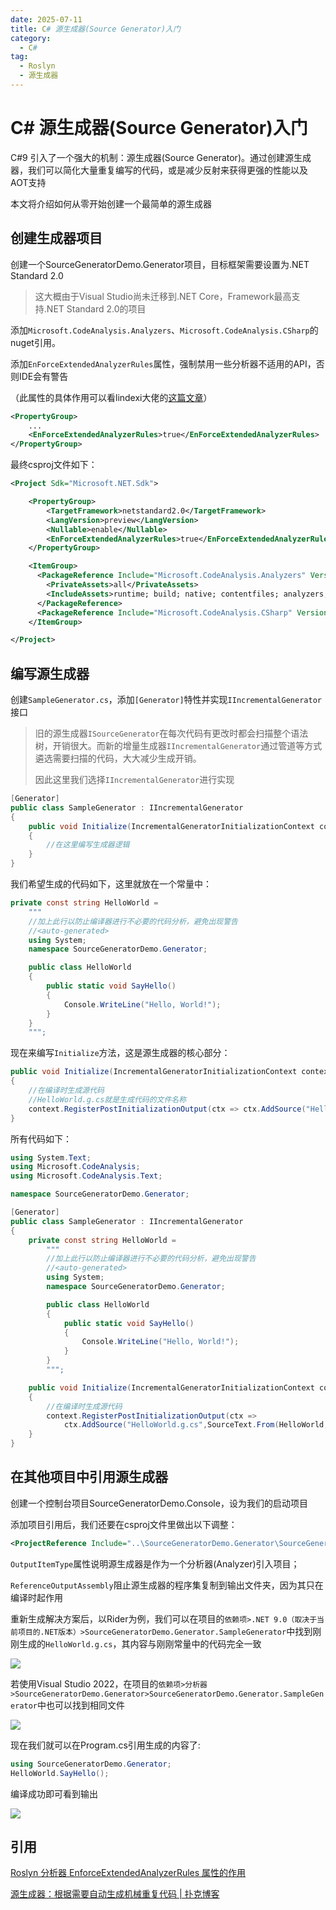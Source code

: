 ```yaml
---
date: 2025-07-11
title: C# 源生成器(Source Generator)入门
category:
  - C#
tag:
  - Roslyn
  - 源生成器
---
```


# C# 源生成器(Source Generator)入门

C#9 引入了一个强大的机制：源生成器(Source Generator)。通过创建源生成器，我们可以简化大量重复编写的代码，或是减少反射来获得更强的性能以及AOT支持

本文将介绍如何从零开始创建一个最简单的源生成器



## 创建生成器项目

创建一个SourceGeneratorDemo.Generator项目，目标框架需要设置为.NET Standard 2.0

> 这大概由于Visual Studio尚未迁移到.NET Core，Framework最高支持.NET Standard 2.0的项目

添加`Microsoft.CodeAnalysis.Analyzers`、`Microsoft.CodeAnalysis.CSharp`的nuget引用。

添加`EnForceExtendedAnalyzerRules`属性，强制禁用一些分析器不适用的API，否则IDE会有警告

（此属性的具体作用可以看lindexi大佬的[这篇文章](https://blog.lindexi.com/post/Roslyn-分析器-EnforceExtendedAnalyzerRules-属性的作用.html)）

```xml
<PropertyGroup>
	...
    <EnForceExtendedAnalyzerRules>true</EnForceExtendedAnalyzerRules>
</PropertyGroup>
```

最终csproj文件如下：

```xml
<Project Sdk="Microsoft.NET.Sdk">

    <PropertyGroup>
        <TargetFramework>netstandard2.0</TargetFramework>
        <LangVersion>preview</LangVersion>
        <Nullable>enable</Nullable>
        <EnForceExtendedAnalyzerRules>true</EnForceExtendedAnalyzerRules>
    </PropertyGroup>

    <ItemGroup>
      <PackageReference Include="Microsoft.CodeAnalysis.Analyzers" Version="4.14.0">
        <PrivateAssets>all</PrivateAssets>
        <IncludeAssets>runtime; build; native; contentfiles; analyzers; buildtransitive</IncludeAssets>
      </PackageReference>
      <PackageReference Include="Microsoft.CodeAnalysis.CSharp" Version="4.14.0" />
    </ItemGroup>

</Project>
```



## 编写源生成器

创建`SampleGenerator.cs`，添加`[Generator]`特性并实现`IIncrementalGenerator`接口

>旧的源生成器`ISourceGenerator`在每次代码有更改时都会扫描整个语法树，开销很大。而新的增量生成器`IIncrementalGenerator`通过管道等方式遴选需要扫描的代码，大大减少生成开销。
>
>因此这里我们选择`IIncrementalGenerator`进行实现

```csharp
[Generator]
public class SampleGenerator : IIncrementalGenerator
{
	public void Initialize(IncrementalGeneratorInitializationContext context)
    {
        //在这里编写生成器逻辑
    }
}
```

我们希望生成的代码如下，这里就放在一个常量中：

```csharp
private const string HelloWorld =
    """
    //加上此行以防止编译器进行不必要的代码分析，避免出现警告
    //<auto-generated>
    using System;
    namespace SourceGeneratorDemo.Generator;

    public class HelloWorld
    {
        public static void SayHello()
        {
            Console.WriteLine("Hello, World!");
        }
    }
    """;
```

现在来编写`Initialize`方法，这是源生成器的核心部分：

```csharp
public void Initialize(IncrementalGeneratorInitializationContext context)
{
    //在编译时生成源代码
    //HelloWorld.g.cs就是生成代码的文件名称
    context.RegisterPostInitializationOutput(ctx => ctx.AddSource("HelloWorld.g.cs",SourceText.From(HelloWorld, Encoding.UTF8)));
}
```

所有代码如下：

```csharp
using System.Text;
using Microsoft.CodeAnalysis;
using Microsoft.CodeAnalysis.Text;

namespace SourceGeneratorDemo.Generator;

[Generator]
public class SampleGenerator : IIncrementalGenerator
{
    private const string HelloWorld =
        """
        //加上此行以防止编译器进行不必要的代码分析，避免出现警告
        //<auto-generated>
        using System;
        namespace SourceGeneratorDemo.Generator;

        public class HelloWorld
        {
            public static void SayHello()
            {
                Console.WriteLine("Hello, World!");
            }
        }
        """;

    public void Initialize(IncrementalGeneratorInitializationContext context)
    {
        //在编译时生成源代码
        context.RegisterPostInitializationOutput(ctx => 
            ctx.AddSource("HelloWorld.g.cs",SourceText.From(HelloWorld, Encoding.UTF8)));
    }
}
```



## 在其他项目中引用源生成器

创建一个控制台项目SourceGeneratorDemo.Console，设为我们的启动项目

添加项目引用后，我们还要在csproj文件里做出以下调整：

```xml
<ProjectReference Include="..\SourceGeneratorDemo.Generator\SourceGeneratorDemo.Generator.csproj" OutputItemType="Analyzer" ReferenceOutputAssembly="false"/>
```

`OutputItemType`属性说明源生成器是作为一个分析器(Analyzer)引入项目；

`ReferenceOutputAssembly`阻止源生成器的程序集复制到输出文件夹，因为其只在编译时起作用



重新生成解决方案后，以Rider为例，我们可以在项目的`依赖项>.NET 9.0（取决于当前项目的.NET版本）>SourceGeneratorDemo.Generator.SampleGenerator`中找到刚刚生成的`HelloWorld.g.cs`，其内容与刚刚常量中的代码完全一致

![](assets/C#%20源生成器(Source%20Generator)入门/01.png)

若使用Visual Studio 2022，在项目的`依赖项>分析器>SourceGeneratorDemo.Generator>SourceGeneratorDemo.Generator.SampleGenerator`中也可以找到相同文件

![](assets/C#%20源生成器(Source%20Generator)入门/02.png)



现在我们就可以在Program.cs引用生成的内容了:

```csharp
using SourceGeneratorDemo.Generator;
HelloWorld.SayHello();
```

编译成功即可看到输出

![](assets/C#%20源生成器(Source%20Generator)入门/03.png)



## 引用

[Roslyn 分析器 EnforceExtendedAnalyzerRules 属性的作用](https://blog.lindexi.com/post/Roslyn-分析器-EnforceExtendedAnalyzerRules-属性的作用.html)

[源生成器：根据需要自动生成机械重复代码 | 扑克博客](https://poker-sang.github.io/posts/分析器/源生成器：根据需要自动生成机械重复代码.html#创建及使用attribute)
